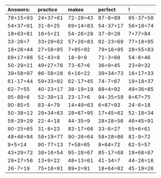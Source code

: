 | Answers: | practice | makes | perfect | ! |
| :--- | :--- | :--- | :--- | :--- |
| 78+15=93 | 24+37=61 | 72-29=43 | 97-8=89 | 95-37=58 | 
| 54+37=91 | 31-6=25 | 69+14=83 | 54-37=17 | 56+18=74 | 
| 18+63=81 | 16+5=21 | 54-26=28 | 37-9=28 | 7+77=84 | 
| 33-26=7 | 33+29=62 | 57+26=83 | 92-23=69 | 77+18=95 | 
| 18+26=44 | 27+58=85 | 7+85=92 | 79+16=95 | 28+55=83 | 
| 69+17=86 | 51-43=8 | 18-9=9 | 71-3=68 | 54-8=46 | 
| 50-29=21 | 49+27=76 | 73-67=6 | 36+9=45 | 23+9=32 | 
| 39+58=97 | 86-58=28 | 6+16=22 | 39+34=73 | 16+17=33 | 
| 61-17=44 | 59+33=92 | 62-17=45 | 74-7=67 | 19+18=37 | 
| 62-7=55 | 40-23=17 | 38-19=19 | 88+4=92 | 49+36=85 | 
| 95-89=6 | 52-39=13 | 23-17=6 | 94-35=59 | 8+67=75 | 
| 90-85=5 | 83-4=79 | 14+49=63 | 6+87=93 | 24-6=18 | 
| 50-38=12 | 29+34=63 | 28+67=95 | 17+45=62 | 52-18=34 | 
| 58-29=29 | 22-4=18 | 44-35=9 | 28+28=56 | 46+45=91 | 
| 90-25=65 | 31-8=23 | 83-17=66 | 33-6=27 | 55+6=61 | 
| 48+46=94 | 58+19=77 | 90-26=64 | 58+28=86 | 81-9=72 | 
| 9+5=14 | 90-77=13 | 7+58=65 | 8+64=72 | 62-5=57 | 
| 43+29=72 | 38+16=54 | 95-28=67 | 85-17=68 | 19+68=87 | 
| 29+27=56 | 13+9=22 | 48+13=61 | 41-34=7 | 44-28=16 | 
| 26-7=19 | 75+16=91 | 89+2=91 | 18+64=82 | 45-19=26 | 
